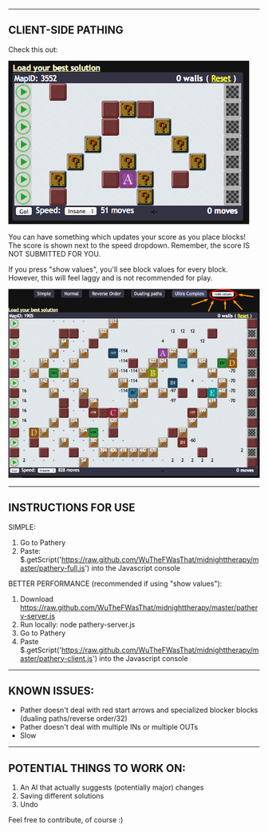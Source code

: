 ----------------
CLIENT-SIDE PATHING
----------------

Check this out:

![client side pathing](images/show-values-off.png)

You can have something which updates your score as you place blocks!
The score is shown next to the speed dropdown.  Remember, the score IS NOT SUBMITTED FOR YOU.

If you press "show values", you'll see block values for every block.  However, this will feel laggy and is not recommended for play.

![client side pathing](images/show-values-on.png)

----------------
INSTRUCTIONS FOR USE
----------------

SIMPLE:

1. Go to Pathery
2. Paste:
$.getScript('https://raw.github.com/WuTheFWasThat/midnighttherapy/master/pathery-full.js')
into the Javascript console

BETTER PERFORMANCE (recommended if using "show values"):

1. Download
https://raw.github.com/WuTheFWasThat/midnighttherapy/master/pathery-server.js
2. Run locally:
node pathery-server.js
3. Go to Pathery
4. Paste
$.getScript('https://raw.github.com/WuTheFWasThat/midnighttherapy/master/pathery-client.js')
into the Javascript console

----------------
KNOWN ISSUES:
----------------

- Pather doesn't deal with red start arrows and specialized blocker blocks (dualing paths/reverse order/32)
- Pather doesn't deal with multiple INs or multiple OUTs
- Slow

----------------
POTENTIAL THINGS TO WORK ON:
----------------

1. An AI that actually suggests (potentially major) changes
2. Saving different solutions
3. Undo

Feel free to contribute, of course :)
